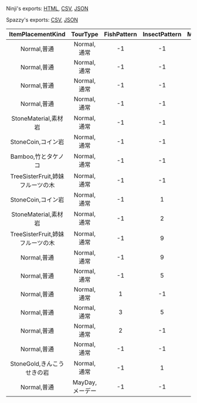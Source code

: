 Ninji's exports: [HTML](https://wuffs.org/acnh/bcsv_150/html/MysteryTourParam.html), [CSV](https://wuffs.org/acnh/bcsv_150/csv/MysteryTourParam.csv), [JSON](https://wuffs.org/acnh/bcsv_150/json/MysteryTourParam.json)

Spazzy's exports: [CSV](https://github.com/McSpazzy/acnh-csv/blob/master/MysteryTourParam.csv), [JSON](https://github.com/McSpazzy/acnh-json/blob/master/MysteryTourParam.json)

| ItemPlacementKind | TourType | FishPattern | InsectPattern | MustItem0 | MustItem1 | MysteryTourFieldUniqueID | MysteryTourItemUniqueID | UniqueID | _7215b154 | _88bd09c2 | _4e5cd9f3 | _8f2f4bf9 | _0b3d1d54 | SelectWeight | StatusPattern |
|:--:|:--:|:--:|:--:|:--:|:--:|:--:|:--:|:--:|:--:|:--:|:--:|:--:|:--:|:--:|:--:|
| Normal,普通 | Normal,通常 | -1 | -1 | 65534 | 65534 | 1 | 1 | 0 | '' | '' | '' | '' | '' | 0 | 0 | 
| Normal,普通 | Normal,通常 | -1 | -1 | 65534 | 65534 | 2 | 2 | 1 | '' | '' | '' | '' | '' | 0 | 0 | 
| Normal,普通 | Normal,通常 | -1 | -1 | 65534 | 65534 | 3 | 3 | 2 | '' | '' | '' | '' | '' | 0 | 0 | 
| Normal,普通 | Normal,通常 | -1 | -1 | 65534 | 65534 | 4 | 4 | 4 | '' | '' | '' | '' | '' | 0 | 0 | 
| StoneMaterial,素材岩 | Normal,通常 | -1 | -1 | 2615 | 65534 | 5 | 5 | 6 | '' | '' | '' | 'DocMysterytourExplain1st' | '' | 80 | 0 | 
| StoneCoin,コイン岩 | Normal,通常 | -1 | -1 | 4703 | 65534 | 6 | 6 | 7 | 'BuiltTownOffice' | '' | '' | 'DocMysterytourExplain1st' | '' | 50 | 0 | 
| Bamboo,竹とタケノコ | Normal,通常 | -1 | -1 | 65534 | 65534 | 7 | 7 | 8 | '' | '' | '' | 'DocMysterytourExplain1st' | '' | 100 | 0 | 
| TreeSisterFruit,姉妹フルーツの木 | Normal,通常 | -1 | -1 | 65534 | 65534 | 9 | 9 | 10 | '' | '' | '' | 'DocMysterytourExplain1st' | '' | 100 | 0 | 
| StoneCoin,コイン岩 | Normal,通常 | -1 | 1 | 65534 | 65534 | 11 | 11 | 12 | 'BuiltTownOffice' | 'VisitMysteryTourID12' | 'VisitMysteryTourID12' | 'DocMysterytourExplain1st' | 'EnableGotoRareMysteryTour' | 10 | 0 | 
| StoneMaterial,素材岩 | Normal,通常 | -1 | 2 | 65534 | 65534 | 12 | 12 | 13 | '' | 'VisitMysteryTourID13' | 'VisitMysteryTourID13' | 'DocMysterytourExplain1st' | 'EnableGotoRareMysteryTour' | 20 | 0 | 
| TreeSisterFruit,姉妹フルーツの木 | Normal,通常 | -1 | 9 | 2615 | 65534 | 16 | 15 | 14 | 'BuiltTownOffice' | 'VisitMysteryTourID14' | 'VisitMysteryTourID14' | 'DocMysterytourExplain1st' | 'EnableGotoRareMysteryTour' | 15 | 0 | 
| Normal,普通 | Normal,通常 | -1 | 9 | 65534 | 65534 | 7 | 7 | 17 | '' | 'VisitMysteryTourID17' | 'VisitMysteryTourID17' | 'DocMysterytourExplain1st' | 'EnableGotoRareMysteryTour' | 10 | 0 | 
| Normal,普通 | Normal,通常 | -1 | 5 | 65534 | 65534 | 17 | 16 | 18 | '' | '' | '' | 'DocMysterytourExplain1st' | '' | 80 | 0 | 
| Normal,普通 | Normal,通常 | 1 | -1 | 4703 | 65534 | 18 | 17 | 19 | '' | 'VisitMysteryTourID19' | 'VisitMysteryTourID19' | 'DocMysterytourExplain1st' | 'EnableGotoRareMysteryTour' | 30 | 0 | 
| Normal,普通 | Normal,通常 | 3 | 5 | 2615 | 65534 | 19 | 18 | 20 | '' | 'VisitMysteryTourID20' | 'VisitMysteryTourID20' | 'DocMysterytourExplain1st' | 'EnableGotoRareMysteryTour' | 10 | 0 | 
| Normal,普通 | Normal,通常 | 2 | -1 | 4703 | 2615 | 0 | 0 | 21 | 'BuiltTownOffice' | 'VisitMysteryTourID21' | 'VisitMysteryTourID21' | 'DocMysterytourExplain1st' | 'EnableGotoRareMysteryTour' | 5 | 0 | 
| Normal,普通 | Normal,通常 | -1 | -1 | 2615 | 65534 | 22 | 21 | 23 | '' | '' | '' | 'DocMysterytourExplain1st' | '' | 100 | 0 | 
| StoneGold,きんこうせきの岩 | Normal,通常 | -1 | 1 | 4703 | 2615 | 23 | 22 | 24 | 'BuiltTownOffice' | 'VisitMysteryTourID24' | 'VisitMysteryTourID24' | 'DocMysterytourExplain1st' | 'EnableGotoRareMysteryTour' | 3 | 0 | 
| Normal,普通 | MayDay,メーデー | -1 | -1 | 65534 | 65534 | 25 | 25 | 27 | '' | '' | '' | '' | '' | 0 | 3 | 
